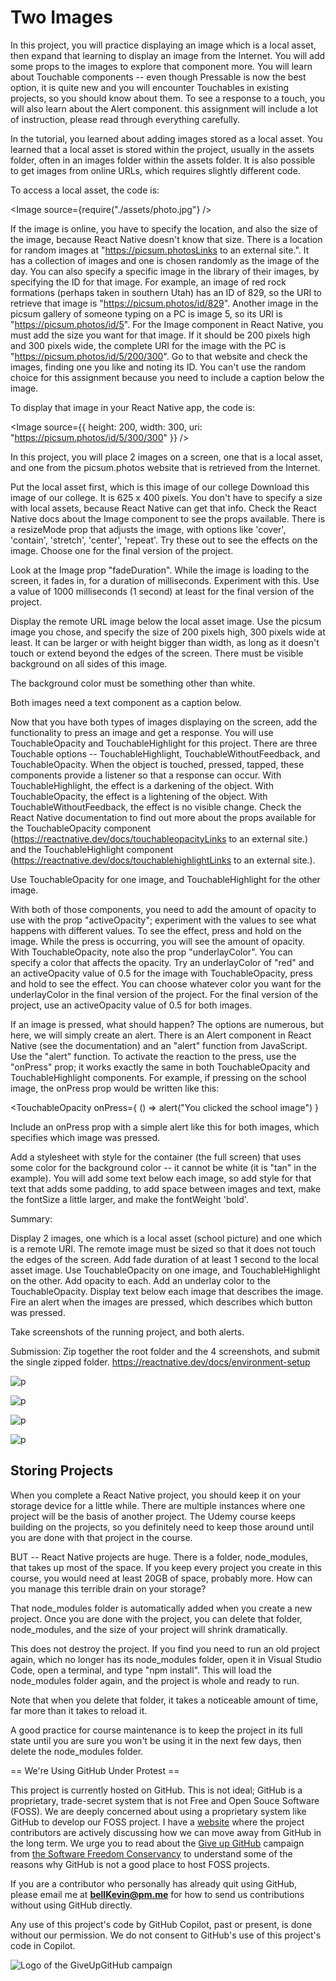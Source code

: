 # Two Images

In this project, you will practice displaying an image which is a local asset, then expand that learning to display an image from the Internet. You will add some props to the images to explore that component more. You will learn about Touchable components -- even though Pressable is now the best option, it is quite new and you will encounter Touchables in existing projects, so you should know about them. To see a response to a touch, you will also learn about the Alert component. this assignment will include a lot of instruction, please read through everything carefully.

In the tutorial, you learned about adding images stored as a local asset. You learned that a local asset is stored within the project, usually in the assets folder, often in an images folder within the assets folder.  It is also possible to get images from online URLs, which requires slightly different code.

To access a local asset, the code is:

   <Image source={require("./assets/photo.jpg"} />

If the image is online, you have to specify the location, and also the size of the image, because React Native doesn't know that size. There is a location for random images at "https://picsum.photosLinks to an external site.". It has a collection of images and one is chosen randomly as the image of the day. You can also specify a specific image in the library of their images, by specifying the ID for that image. For example, an image of red rock formations (perhaps taken in southern Utah) has an ID of 829, so the URI to retrieve that image is "https://picsum.photos/id/829". Another image in the picsum gallery of someone typing on a PC is image 5, so its URI is "https://picsum.photos/id/5". For the Image component in React Native, you must add the size you want for that image. If it should be 200 pixels high and 300 pixels wide, the complete URI for the image with the PC is "https://picsum.photos/id/5/200/300". Go to that website and check the images, finding one you like and noting its ID. You can't use the random choice for this assignment because you need to include a caption below the image.

To display that image in your React Native app, the code is:

   <Image
      source={{
         height: 200,
         width: 300,
         uri: "https://picsum.photos/id/5/300/300"
      }}
   />

In this project, you will place 2 images on a screen, one that is a local asset, and one from the picsum.photos website that is retrieved from the Internet.

Put the local asset first, which is this image of our college Download this image of our college. It is 625 x 400 pixels. You don't have to specify a size with local assets, because React Native can get that info. Check the React Native docs about the Image component to see the props available. There is a resizeMode prop that adjusts the image, with options like 'cover', 'contain', 'stretch', 'center', 'repeat'. Try these out to see the effects on the image. Choose one for the final version of the project.

Look at the Image prop "fadeDuration". While the image is loading to the screen, it fades in, for a duration of milliseconds. Experiment with this. Use a value of 1000 milliseconds (1 second) at least for the final version of the project.

Display the remote URL image below the local asset image. Use the picsum image you chose, and specify the size of 200 pixels high, 300 pixels wide at least. It can be larger or with height bigger than width, as long as it doesn't touch or extend beyond the edges of the screen. There must be visible background on all sides of this image.

The background color must be something other than white.

Both images need a text component as a caption below. 

Now that you have both types of images displaying on the screen, add the functionality to press an image and get a response. You will use TouchableOpacity and TouchableHighlight for this project. There are three Touchable options -- TouchableHighlight, TouchableWithoutFeedback, and TouchableOpacity. When the object is touched, pressed, tapped, these components provide a listener so that a response can occur. With TouchableHighlight, the effect is a darkening of the object. With TouchableOpacity, the effect is a lightening of the object. With TouchableWithoutFeedback, the effect is no visible change. Check the React Native documentation to find out more about the props available for the TouchableOpacity component (https://reactnative.dev/docs/touchableopacityLinks to an external site.) and the TouchableHighlight component (https://reactnative.dev/docs/touchablehighlightLinks to an external site.).

Use TouchableOpacity for one image, and TouchableHighlight for the other image.

With both of those components, you need to add the amount of opacity to use with the prop "activeOpacity"; experiment with the values to see what happens with different values. To see the effect, press and hold on the image. While the press is occurring, you will see the amount of opacity. With TouchableOpacity, note also the prop "underlayColor". You can specify a color that affects the opacity. Try an underlayColor of "red" and an activeOpacity value of 0.5 for the image with TouchableOpacity, press and hold to see the effect. You can choose whatever color you want for the underlayColor in the final version of the project. For the final version of the project, use an activeOpacity value of 0.5 for both images.

If an image is pressed, what should happen? The options are numerous, but here, we will simply create an alert. There is an Alert component in React Native (see the documentation) and an "alert" function from JavaScript. Use the "alert" function. To activate the reaction to the press, use the "onPress" prop; it works exactly the same in both TouchableOpacity and TouchableHighlight components. For example, if pressing on the school image, the onPress prop would be written like this:

   <TouchableOpacity 
      onPress={ () => alert("You clicked the school image") }
   >

Include an onPress prop with a simple alert like this for both images, which specifies which image was pressed. 

Add a stylesheet with style for the container (the full screen) that uses some color for the background color -- it cannot be white (it is "tan" in the example). You will add some text below each image, so add style for that text that adds some padding, to add space between images and text, make the fontSize a little larger, and make the fontWeight 'bold'.

Summary:

Display 2 images, one which is a local asset (school picture) and one which is a remote URI. The remote image must be sized so that it does not touch the edges of the screen. Add fade duration of at least 1 second to the local asset image. Use TouchableOpacity on one image, and TouchableHighlight on the other. Add opacity to each. Add an underlay color to the TouchableOpacity. Display text below each image that describes the image. Fire an alert when the images are pressed, which describes which button was pressed.

Take screenshots of the running project, and both alerts.

Submission: Zip together the root folder and the 4 screenshots, and submit the single zipped folder.
https://reactnative.dev/docs/environment-setup

![p]()

![p]()

![p]()

![p]()

## Storing Projects 

When you complete a React Native project, you should keep it on your storage device for a little while. There are multiple instances where one project will be the basis of another project. The Udemy course keeps building on the projects, so you definitely need to keep those around until you are done with that project in the course.

BUT -- React Native projects are huge. There is a folder, node_modules, that takes up most of the space. If you keep every project you create in this course, you would need at least 20GB of space, probably more. How can you manage this terrible drain on your storage?

That node_modules folder is automatically added when you create a new project. Once you are done with the project, you can delete that folder, node_modules, and the size of your project will shrink dramatically.

This does not destroy the project. If you find you need to run an old project again, which no longer has its node_modules folder, open it in Visual Studio Code, open a terminal, and type "npm install". This will load the node_modules folder again, and the project is whole and ready to run.

Note that when you delete that folder, it takes a noticeable amount of time, far more than it takes to reload it.

A good practice for course maintenance is to keep the project in its full state until you are sure you won't be using it in the next few days, then delete the node_modules folder.

== We're Using GitHub Under Protest ==

This project is currently hosted on GitHub.  This is not ideal; GitHub is a
proprietary, trade-secret system that is not Free and Open Souce Software
(FOSS).  We are deeply concerned about using a proprietary system like GitHub
to develop our FOSS project. I have a [website](https://bellKevin.me) where the
project contributors are actively discussing how we can move away from GitHub
in the long term.  We urge you to read about the [Give up GitHub](https://GiveUpGitHub.org) campaign 
from [the Software Freedom Conservancy](https://sfconservancy.org) to understand some of the reasons why GitHub is not 
a good place to host FOSS projects.

If you are a contributor who personally has already quit using GitHub, please
email me at **bellKevin@pm.me** for how to send us contributions without
using GitHub directly.

Any use of this project's code by GitHub Copilot, past or present, is done
without our permission.  We do not consent to GitHub's use of this project's
code in Copilot.

![Logo of the GiveUpGitHub campaign](https://sfconservancy.org/img/GiveUpGitHub.png)
